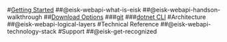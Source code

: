 #[Getting Started](xref:eisk-webapi-get-started)
##@eisk-webapi-what-is-eisk
##@eisk-webapi-handson-walkthrough
##[Download Options](@eisk-webapi-download-options)
###[git](xref:eisk-webapi-download-options-git)
###[dotnet CLI](@eisk-webapi-download-options-dotnet-new)
#Architecture
##@eisk-webapi-logical-layers
#Technical Reference
##@eisk-webapi-technology-stack
#Support
##@eisk-get-recognized
